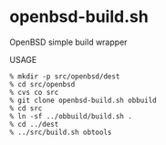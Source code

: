 # openbsd-build.sh
OpenBSD simple build wrapper

USAGE

```
% mkdir -p src/openbsd/dest
% cd src/openbsd
% cvs co src
% git clone openbsd-build.sh obbuild
% cd src
% ln -sf ../obbuild/build.sh .
% cd ../dest
% ../src/build.sh obtools
```
